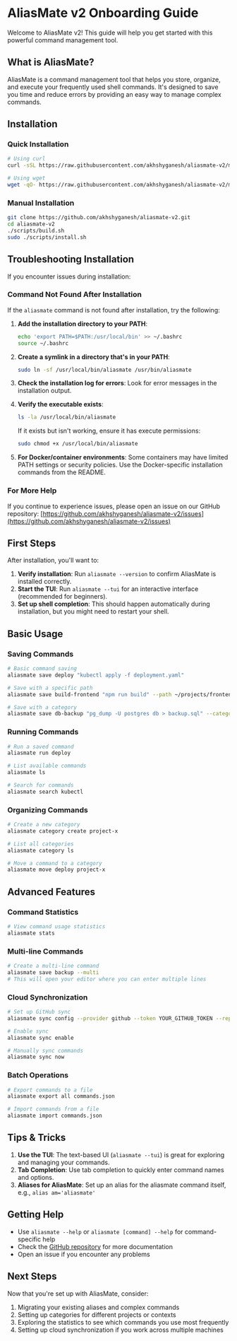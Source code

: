 # AliasMate v2 Onboarding Guide

Welcome to AliasMate v2! This guide will help you get started with this powerful command management tool.

## What is AliasMate?

AliasMate is a command management tool that helps you store, organize, and execute your frequently used shell commands. It's designed to save you time and reduce errors by providing an easy way to manage complex commands.

## Installation

### Quick Installation

```bash
# Using curl
curl -sSL https://raw.githubusercontent.com/akhshyganesh/aliasmate-v2/main/scripts/install.sh | bash

# Using wget
wget -qO- https://raw.githubusercontent.com/akhshyganesh/aliasmate-v2/main/scripts/install.sh | bash
```

### Manual Installation

```bash
git clone https://github.com/akhshyganesh/aliasmate-v2.git
cd aliasmate-v2
./scripts/build.sh
sudo ./scripts/install.sh
```

## Troubleshooting Installation

If you encounter issues during installation:

### Command Not Found After Installation

If the `aliasmate` command is not found after installation, try the following:

1. **Add the installation directory to your PATH**:
   ```bash
   echo 'export PATH=$PATH:/usr/local/bin' >> ~/.bashrc
   source ~/.bashrc
   ```

2. **Create a symlink in a directory that's in your PATH**:
   ```bash
   sudo ln -sf /usr/local/bin/aliasmate /usr/bin/aliasmate
   ```

3. **Check the installation log for errors**:
   Look for error messages in the installation output.

4. **Verify the executable exists**:
   ```bash
   ls -la /usr/local/bin/aliasmate
   ```
   If it exists but isn't working, ensure it has execute permissions:
   ```bash
   sudo chmod +x /usr/local/bin/aliasmate
   ```

5. **For Docker/container environments**:
   Some containers may have limited PATH settings or security policies. 
   Use the Docker-specific installation commands from the README.

### For More Help

If you continue to experience issues, please open an issue on our GitHub repository:
[https://github.com/akhshyganesh/aliasmate-v2/issues](https://github.com/akhshyganesh/aliasmate-v2/issues)

## First Steps

After installation, you'll want to:

1. **Verify installation**: Run `aliasmate --version` to confirm AliasMate is installed correctly.
2. **Start the TUI**: Run `aliasmate --tui` for an interactive interface (recommended for beginners).
3. **Set up shell completion**: This should happen automatically during installation, but you might need to restart your shell.

## Basic Usage

### Saving Commands

```bash
# Basic command saving
aliasmate save deploy "kubectl apply -f deployment.yaml"

# Save with a specific path
aliasmate save build-frontend "npm run build" --path ~/projects/frontend

# Save with a category
aliasmate save db-backup "pg_dump -U postgres db > backup.sql" --category database
```

### Running Commands

```bash
# Run a saved command
aliasmate run deploy

# List available commands
aliasmate ls

# Search for commands
aliasmate search kubectl
```

### Organizing Commands

```bash
# Create a new category
aliasmate category create project-x

# List all categories
aliasmate category ls

# Move a command to a category
aliasmate move deploy project-x
```

## Advanced Features

### Command Statistics

```bash
# View command usage statistics
aliasmate stats
```

### Multi-line Commands

```bash
# Create a multi-line command
aliasmate save backup --multi
# This will open your editor where you can enter multiple lines
```

### Cloud Synchronization

```bash
# Set up GitHub sync
aliasmate sync config --provider github --token YOUR_GITHUB_TOKEN --repo your-repo-name

# Enable sync
aliasmate sync enable

# Manually sync commands
aliasmate sync now
```

### Batch Operations

```bash
# Export commands to a file
aliasmate export all commands.json

# Import commands from a file
aliasmate import commands.json
```

## Tips & Tricks

1. **Use the TUI**: The text-based UI (`aliasmate --tui`) is great for exploring and managing your commands.
2. **Tab Completion**: Use tab completion to quickly enter command names and options.
3. **Aliases for AliasMate**: Set up an alias for the aliasmate command itself, e.g., `alias am='aliasmate'`

## Getting Help

- Use `aliasmate --help` or `aliasmate [command] --help` for command-specific help
- Check the [GitHub repository](https://github.com/akhshyganesh/aliasmate-v2) for more documentation
- Open an issue if you encounter any problems

## Next Steps

Now that you're set up with AliasMate, consider:

1. Migrating your existing aliases and complex commands
2. Setting up categories for different projects or contexts
3. Exploring the statistics to see which commands you use most frequently
4. Setting up cloud synchronization if you work across multiple machines
